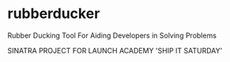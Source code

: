 rubberducker
============

Rubber Ducking Tool For Aiding Developers in Solving Problems


SINATRA PROJECT FOR LAUNCH ACADEMY 'SHIP IT SATURDAY'
